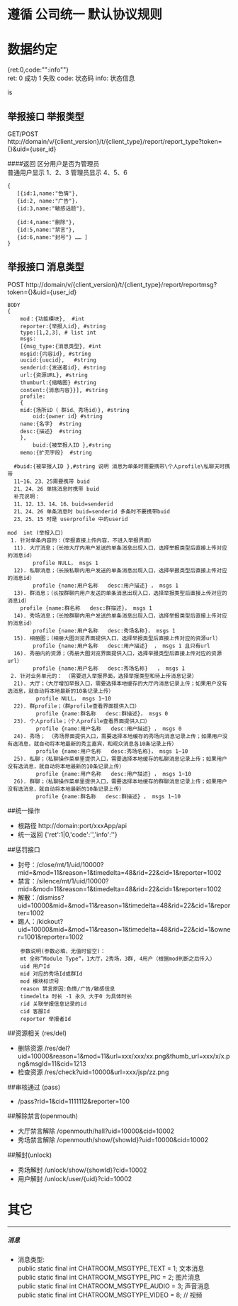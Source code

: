 # 遵循 公司统一 默认协议规则 

# 数据约定
{ret:0,code:"":info""}  
ret: 0 成功 1 失败
code: 状态码
info: 状态信息

is
## 举报接口 举报类型
GET/POST http://domain/v/{client_version}/t/{client_type}/report/report_type?token={}&uid={user_id}

####返回
区分用户是否为管理员  
  普通用户显示 1、2、3
  管理员显示 4、5、6

```
{
   [{id:1,name:"色情"},
   {id:2, name:"广告"}，
   {id:3,name:"敏感话题"},

   {id:4,name:"删除"},
   {id:5,name:"禁言"},
   {id:6,name:"封号"} …… ]
}
```

## 举报接口 消息类型
POST http://domain/v/{client_version}/t/{client_type}/report/reportmsg?token={}&uid={user_id}

```
BODY
{
	mod：{功能模块},  #int
	reporter:{举报人id}, #string
	type:[1,2,3], # list int
	msgs:
	[{msg_type:{消息类型}, #int
	msgid:{内容id}, #string
	uucid:{uucid},   #string
	senderid:{发送者id}, #string
	url:{资源URL}, #string
	thumburl:{缩略图} #string
	content:{消息内容}}], #string
	profile:
	{
	mid:{场所iD（ 群id、秀场id）}, #string
        oid:{owner id} #string
	name:{名字}  #string
	desc:{描述}  #string
	},
        buid:{被举报人ID },#string
	memo:{扩充字段}  #string
```
      #buid:{被举报人ID },#string 说明 消息为单条时需要携带\个人profile\私聊天时携带
      11~16、23、25需要携带 buid
      21、24、26 单挑消息时携带 buid
      补充说明：
      11、12、13、14、16、buid=senderid
      21、24、26 单条消息时 buid=senderid 多条时不要携带buid
      23、25、15 时是 userprofile 中的userid
      
```
mod  int (举报入口)
 1. 针对单条内容的：（举报直接上传内容，不进入举报界面）
  11). 大厅消息；（长按大厅内用户发送的单条消息出现入口，选择举报类型后直接上传对应的消息id）
        profile NULL， msgs 1
  12). 私聊消息；（长按私聊内用户发送的单条消息出现入口，选择举报类型后直接上传对应的消息id）
        profile {name:用户名称   desc:用户描述} ， msgs 1  
  13). 群消息；（长按群聊内用户发送的单条消息出现入口，选择举报类型后直接上传对应的消息id）
	profile {name:群名称   desc:群描述}， msgs 1 
  14). 秀场消息；（长按群聊内用户发送的单条消息出现入口，选择举报类型后直接上传对应的消息id）
        profile {name:用户名称   desc:秀场名称}， msgs 1 
  15). 相册图；（相册大图浏览界面提供入口，选择举报类型后直接上传对应的资源url）
        profile {name:用户名称   desc:用户描述}  ， msgs 1 且只有url 
  16). 秀册内的资源；（秀册大图浏览界面提供入口，选择举报类型后直接上传对应的资源url）
        profile {name:用户名称   desc:秀场名称}   ， msgs 1 
 2. 针对业务单元的： （需要进入举报界面，选择举报类型和待上传消息记录）
  21). 大厅；（大厅增加举报入口，需要选择本地缓存的大厅内消息记录上传；如果用户没有选消息，就自动将本地最新的10条记录上传）
         profile NULL， msgs 1~10
  22). 群profile；（群profile查看界面提供入口）
         profile {name:群名称   desc:群描述}， msgs 0
  23). 个人profile；（个人profile查看界面提供入口）
         profile {name:用户名称   desc:用户描述} ， msgs 0
  24). 秀场； （秀场界面提供入口，需要选择本地缓存的秀场内消息记录上传；如果用户没有选消息，就自动将本地最新的秀主嘉宾，和观众消息各10条记录上传）
         profile {name:用户名称   desc:秀场名称}， msgs 1~10
  25). 私聊；（私聊操作菜单里提供入口，需要选择本地缓存的私聊消息记录上传；如果用户没有选消息，就自动将本地最新的10条记录上传）
         profile {name:用户名称   desc:用户描述} ， msgs 1~10
  26). 群聊；（私聊操作菜单里提供入口，需要选择本地缓存的群聊消息记录上传；如果用户没有选消息，就自动将本地最新的10条记录上传）
         profile {name:群名称   desc:群描述} ， msgs 1~10
```
##统一操作
* 根路径 http://domain:port/xxxApp/api
* 统一返回 {'ret':1|0,'code':'','info':''}

##惩罚接口
* 封号：/close/mt/1/uid/10000?mid=&mod=11&reason=1&timedelta=48&rid=22&cid=1&reporter=1002
* 禁言：/silence/mt/1/uid/10000?mid=&mod=11&reason=1&timedelta=48&rid=22&cid=1&reporter=1002
* 解散：/dismiss?uid=10000&mid=&mod=11&reason=1&timedelta=48&rid=22&cid=1&reporter=1002
* 踢人：/kickout?uid=10000&mid=&mod=11&reason=1&timedelta=48&rid=22&cid=1&owner=1001&reporter=1002

>
        参数说明(参数必填，无值时留空)：
        mt 全称”Module Type“，1大厅，2秀场，3群, 4用户（根据mod判断之后传入）
        uid 用户Id
        mid 对应的秀场Id或群Id
        mod 模块标识号
        reason 禁言原因:色情/广告/敏感信息
        timedelta 时长 -1 永久 大于0 为具体时长
        rid 关联举报信息记录的id
        cid 客服Id
        reporter 举报者Id


##资源相关  (res/del)
* 删除资源 /res/del?uid=10000&reason=1&mod=11&url=xxx/xxx/xx.png&thumb_url=xxx/x/x.png&msgId=11&cid=1213
* 检查资源 /res/check?uid=10000&url=xxx/jsp/zz.png

##审核通过 (pass)
* /pass?rid=1&cid=1111112&reporter=100

##解除禁言(openmouth)
* 大厅禁言解除 /openmouth/hall?uid=10000&cid=10002
* 秀场禁言解除 /openmouth/show/{showId}?uid=10000&cid=10002

##解封(unlock)
* 秀场解封 /unlock/show/{showId}?cid=10002
* 用户解封 /unlock/user/{uid}?cid=10002


# 其它
---

#####  消息   
  * 消息类型:  
        public static final int CHATROOM_MSGTYPE_TEXT = 1; 文本消息     
	public static final int CHATROOM_MSGTYPE_PIC = 2; 图片消息     
	public static final int CHATROOM_MSGTYPE_AUDIO = 3; 声音消息     
	public static final int CHATROOM_MSGTYPE_VIDEO = 8; // 视频     

